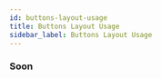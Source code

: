 ```yaml
---
id: buttons-layout-usage
title: Buttons Layout Usage
sidebar_label: Buttons Layout Usage
---
```



### Soon